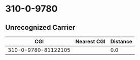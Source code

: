 # 310-0-9780
## Unrecognized Carrier


| CGI | Nearest CGI | Distance |
|-----|-------------|----------|
| 310-0-9780-81122105 |  | 0.0 |
